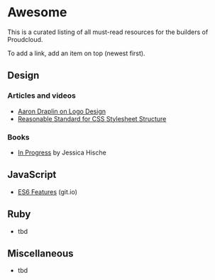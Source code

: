 # Awesome

This is a curated listing of all must-read resources for the builders of Proudcloud.

To add a link, add an item on top (newest first).

## Design

### Articles and videos

- [Aaron Draplin on Logo Design](https://vimeo.com/113751583)
- [Reasonable Standard for CSS Stylesheet Structure](https://github.com/rstacruz/rscss)

### Books

- [In Progress](http://www.amazon.com/Progress-Lettering-Artists-Sketchbook-Process-ebook/dp/B00WYJCIB4/ref=sr_1_1?s=books&ie=UTF8&qid=1431501090&sr=1-1&keywords=in+progress+jessica+hische) by Jessica Hische

## JavaScript

- [ES6 Features](git.io/es6features) (git.io)

## Ruby

- tbd

## Miscellaneous

- tbd
